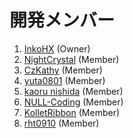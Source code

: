 # 開発メンバー
1. [InkoHX](https://github.com/InkoHX) (Owner)
1. [NightCrystal](https://github.com/NightCrystal169) (Member)
1. [CzKathy](https://github.com/CzKathy) (Member)
1. [yuta0801](https://github.com/yuta0801) (Member)
1. [kaoru nishida](https://github.com/kaoru-nishida) (Member)
1. [NULL-Coding](https://github.com/NULL-Coding) (Member)
1. [KolletRibbon](https://github.com/kolletribbon) (Member)
1. [rht0910](https://github.com/rht0910) (Member)

